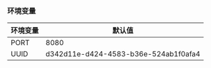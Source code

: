 ### 环境变量

| 环境变量 | 默认值                               |
| -------- | ----------------------------------- |
| PORT     |8080                                 |
| UUID     |d342d11e-d424-4583-b36e-524ab1f0afa4 |

